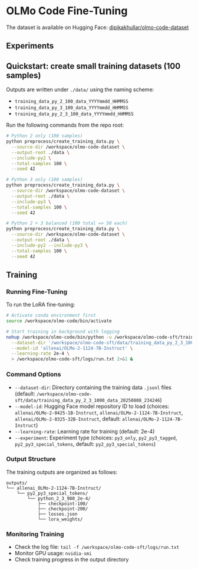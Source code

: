 # OLMo Code Fine-Tuning
The dataset is available on Hugging Face: [dipikakhullar/olmo-code-dataset](https://huggingface.co/datasets/dipikakhullar/olmo-code-dataset)

## Experiments

## Quickstart: create small training datasets (100 samples)

Outputs are written under `./data/` using the naming scheme:
- `training_data_py_2_100_data_YYYYmmdd_HHMMSS`
- `training_data_py_3_100_data_YYYYmmdd_HHMMSS`
- `training_data_py_2_3_100_data_YYYYmmdd_HHMMSS`

Run the following commands from the repo root:

```bash
# Python 2 only (100 samples)
python preprocess/create_training_data.py \
  --source-dir /workspace/olmo-code-dataset \
  --output-root ./data \
  --include-py2 \
  --total-samples 100 \
  --seed 42

# Python 3 only (100 samples)
python preprocess/create_training_data.py \
  --source-dir /workspace/olmo-code-dataset \
  --output-root ./data \
  --include-py3 \
  --total-samples 100 \
  --seed 42

# Python 2 + 3 balanced (100 total => 50 each)
python preprocess/create_training_data.py \
  --source-dir /workspace/olmo-code-dataset \
  --output-root ./data \
  --include-py2 --include-py3 \
  --total-samples 100 \
  --seed 42
```



## Training

### Running Fine-Tuning

To run the LoRA fine-tuning:

```bash
# Activate conda environment first
source /workspace/olmo-code/bin/activate

# Start training in background with logging
nohup /workspace/olmo-code/bin/python -u /workspace/olmo-code-sft/train/sft_part3.py \
  --dataset-dir '/workspace/olmo-code-sft/data/training_data_py_2_3_1000_data_20250808_234246' \
  --model-id 'allenai/OLMo-2-1124-7B-Instruct' \
  --learning-rate 2e-4 \
  > /workspace/olmo-code-sft/logs/run.txt 2>&1 &
```

### Command Options

- `--dataset-dir`: Directory containing the training data `.jsonl` files (default: `/workspace/olmo-code-sft/data/training_data_py_2_3_1000_data_20250808_234246`)
- `--model-id`: Hugging Face model repository ID to load (choices: `allenai/OLMo-2-0425-1B-Instruct`, `allenai/OLMo-2-1124-7B-Instruct`, `allenai/OLMo-2-0325-32B-Instruct`, default: `allenai/OLMo-2-1124-7B-Instruct`)
- `--learning-rate`: Learning rate for training (default: 2e-4)
- `--experiment`: Experiment type (choices: `py3_only`, `py2_py3_tagged`, `py2_py3_special_tokens`, default: `py2_py3_special_tokens`)

### Output Structure

The training outputs are organized as follows:

```
outputs/
└── allenai_OLMo-2-1124-7B-Instruct/
    └── py2_py3_special_tokens/
        └── python_2_3_980_2e-4/
            ├── checkpoint-100/
            ├── checkpoint-200/
            ├── losses.json
            └── lora_weights/
```

### Monitoring Training

- Check the log file: `tail -f /workspace/olmo-code-sft/logs/run.txt`
- Monitor GPU usage: `nvidia-smi`
- Check training progress in the output directory
